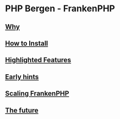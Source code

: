 # PHP Bergen - FrankenPHP

## [Why](why.md)

## [How to Install](install.md)

## [Highlighted Features](highlighted_features.md)

## [Early hints](early_hints.md)

## [Scaling FrankenPHP](scaling.md)

## [The future](the_feature.md)
